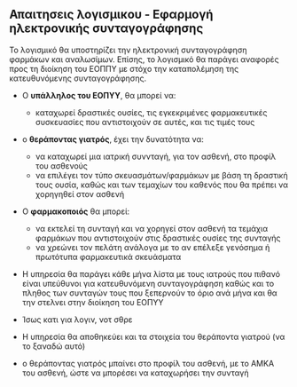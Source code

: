 ## Απαιτησεις λογισμικου - Εφαρμογή ηλεκτρονικής συνταγογράφησης

Το λογισμικό θα υποστηρίζει την ηλεκτρονική συνταγογράφηση φαρμάκων και αναλωσίμων. Επίσης, το λογισμικό θα παράγει αναφορές προς τη διοίκηση του ΕΟΠΠΥ με στόχο την καταπολέμηση της κατευθυνόμενης συνταγογράφησης.

* Ο **υπάλληλος του ΕΟΠΥΥ**, θα μπορεί να:
    * καταχωρεί δραστικές ουσίες, τις εγκεκριμένες φαρμακευτικές συσκευασίες που αντιστοιχούν σε αυτές, και τις τιμές τους

* o **θεράποντας γιατρός**, έχει την δυνατότητα να:
    * να καταχωρεί μια ιατρική συννταγή, για τον ασθενή, στο προφίλ του ασθενούς
    * να επιλέγει τον τύπο σκευασμάτων/φαρμάκων με βάση τη δραστική τους ουσία, καθώς και των τεμαχίων του καθενός που θα πρέπει να χορηγηθεί στον ασθενή

*  Ο **φαρμακοποιός** θα μπορεί:
    * να εκτελεί τη συνταγή και να χορηγεί στον ασθενή τα τεμάχια φαρμάκων που αντιστοιχούν στις δραστικές ουσίες της συνταγής
    * να χρεώνει τον πελάτη ανάλογα με το αν επέλεξε γενόσημα ή πρωτότυπα φαρμακευτικά σκευάσματα

*  Η υπηρεσία θα παράγει κάθε μήνα λίστα με τους ιατρούς που πιθανό είναι υπεύθυνοι για κατευθυνόμενη συνταγογράφηση καθώς και το πληθος των συνταγών τους που ξεπερνούν το όριο ανά μήνα και θα την στελνει στην διοίκηση του ΕΟΠΥΥ

*  Ίσως κατι για λογιν, νοτ σθρε
*  Η υπηρεσία θα αποθηκεύει και τα στοιχεία του θεράποντα γιατρού (να το ξαναδώ αυτό)
*  ο θεράποντας γιατρός μπαίνει στο προφίλ του ασθενή, με το ΑΜΚΑ του ασθενή, ώστε να μπορέσει να καταχωρήσει την συνταγή
